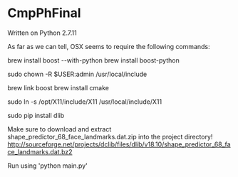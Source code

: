 # CmpPhFinal


Written on Python 2.7.11


As far as we can tell, OSX seems to require the following commands:

brew install boost --with-python
brew install boost-python
<!--  potentially unnecessary -->
sudo chown -R $USER:admin /usr/local/include

brew link boost
brew install cmake
<!--  potentially unnecessary -->
sudo ln -s /opt/X11/include/X11 /usr/local/include/X11

sudo pip install dlib

Make sure to download and extract shape_predictor_68_face_landmarks.dat.zip into the project directory!
http://sourceforge.net/projects/dclib/files/dlib/v18.10/shape_predictor_68_face_landmarks.dat.bz2


Run using 'python main.py'
